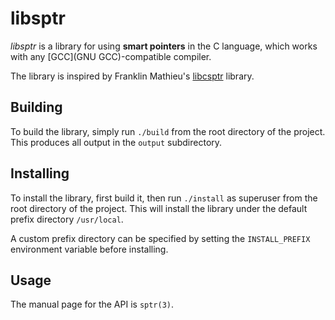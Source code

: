 libsptr
=======

*libsptr* is a library for using **smart pointers** in the C language, which works with any [GCC](GNU GCC)-compatible compiler.

The library is inspired by Franklin Mathieu's [libcsptr][GitHub Snaipe/libcsptr] library.

Building
--------

To build the library, simply run `./build` from the root directory of the project. This produces all output in the `output` subdirectory.

Installing
----------

To install the library, first build it, then run `./install` as superuser from the root directory of the project. This will install the library under the default prefix directory `/usr/local`.

A custom prefix directory can be specified by setting the `INSTALL_PREFIX` environment variable before installing.

Usage
-----

The manual page for the API is `sptr(3)`.

[GNU GCC]: https://gcc.gnu.org

[GitHub Snaipe/libcsptr]: https://github.com/Snaipe/libcsptr
